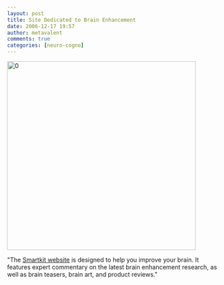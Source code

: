 ```yaml
---
layout: post
title: Site Dedicated to Brain Enhancement
date: 2006-12-17 19:57
author: metavalent
comments: true
categories: [neuro-cogno]
---
```

<!--Lead Photo --><a href="http://www.smart-kit.com/" target="_blank"><img src="http://img100.imageshack.us/img100/8237/smartkitheadervf5.png"loading="lazy" width="440" border="0" alt="0" /></a><!-- Commentary -->

"The <a href="http://www.smart-kit.com/">Smartkit website</a> is designed to help you improve your brain. It features expert commentary on the latest brain enhancement research, as well as brain teasers, brain art, and product reviews."



